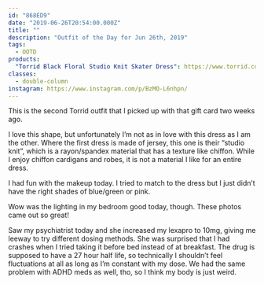 ```yaml
---
id: "868ED9"
date: "2019-06-26T20:54:00.000Z"
title: ""
description: "Outfit of the Day for Jun 26th, 2019"
tags:
  - OOTD
products:
  "Torrid Black Floral Studio Knit Skater Dress": https://www.torrid.com/product/black-floral-studio-knit-skater-dress/11650842.html
classes:
  - double-column
instagram: https://www.instagram.com/p/BzMO-L6nhpn/
---
```

This is the second Torrid outfit that I picked up with that gift card two weeks ago.

I love this shape, but unfortunately I’m not as in love with this dress as I am the other. Where the first dress is made of jersey, this one is their “studio knit”, which is a rayon/spandex material that has a texture like chiffon. While I enjoy chiffon cardigans and robes, it is not a material I like for an entire dress.

I had fun with the makeup today. I tried to match to the dress but I just didn’t have the right shades of blue/green or pink.

Wow was the lighting in my bedroom good today, though. These photos came out so great!

Saw my psychiatrist today and she increased my lexapro to 10mg, giving me leeway to try different dosing methods. She was surprised that I had crashes when I tried taking it before bed instead of at breakfast. The drug is supposed to have a 27 hour half life, so technically I shouldn’t feel fluctuations at all as long as I’m constant with my dose. We had the same problem with ADHD meds as well, tho, so I think my body is just weird.

